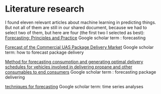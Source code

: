 # Literature research

I found eleven relevant articles about machine learning in predicting things. But not all of them are still in our shared document, because we had to select two of them, but here are four (the first two I selected as best):
[Forecasting: Principles and Practice](https://otexts.com/fpp3/)
Google scholar term : forecasting

[Forecast of the Commercial UAS Package Delivery Market](chrome-extension://oemmndcbldboiebfnladdacbdfmadadm/https://d1wqtxts1xzle7.cloudfront.net/53164853/Forecast_of_the_Commercial_UAS_Package_Delivery_Market-_2017.pdf?1495045023=&response-content-disposition=inline%3B+filename%3DForecast_of_the_Commercial_UAS_Package_D.pdf&Expires=1610376692&Signature=Gd61EBPeyX7-fOIUGHFO02PoZCfh3J~6Fge1C9tBaSen41DyIWdiHvovDZecnK6dc6TW0ur6T5IdzwgXk1pc4IAUxXgcykh6jjWr8S-WLTV2yckVyQvDrDE9KeGB~KB2QPqfkegMV2UDpvF8FDe1pEGOfg0NoaHyI28ZEnMA1WzqkkWuDHTltR7CBM0UIL2nQ2596tt2gBwTSWQLix5hJmUkinDfrC07sxzhvBH6s0uGJwsHFMWKbOZieWLdBX8WhGIziTa7KPDw7jREiO3sy23VUoD9DtVTcFrT5U85imykxv8e3DmJAANiEZkV2Gm3UcGVvlBNwhY5GGrJHEbrow__&Key-Pair-Id=APKAJLOHF5GGSLRBV4ZA)
Google scholar term: how to forecast package delivery 

[Method for forecasting consumption and generating optimal delivery schedules for vehicles involved in delivering propane and other consumables to end consumers](https://patents.google.com/patent/US7676404B2/en) 
Google scholar term : forecasting package delivering 
 
[techniques for forecasting](https://books.google.nl/books?hl=nl&lr=&id=8FppWLEFHU8C&oi=fnd&pg=PA4&dq=techniques+for+time+series&ots=b4Yqk5UHtt&sig=DhC0AqOOX72d90NDCVdaTrpkwj8&redir_esc=y#v=onepage&q=techniques%20for%20time%20series&f=false)
Google scholar term: time series analyses 
